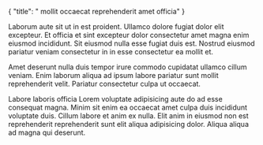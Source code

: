 {
  "title": " mollit occaecat reprehenderit amet officia"
}

Laborum aute sit ut in est proident. Ullamco dolore fugiat dolor elit excepteur. Et officia et sint excepteur dolor consectetur amet magna enim eiusmod incididunt. Sit eiusmod nulla esse fugiat duis est. Nostrud eiusmod pariatur veniam consectetur in in esse consectetur ea mollit et.

Amet deserunt nulla duis tempor irure commodo cupidatat ullamco cillum veniam. Enim laborum aliqua ad ipsum labore pariatur sunt mollit reprehenderit velit. Pariatur consectetur culpa ut occaecat.

Labore laboris officia Lorem voluptate adipisicing aute do ad esse consequat magna. Minim sit enim ea occaecat amet culpa duis incididunt voluptate duis. Cillum labore et anim ex nulla. Elit anim in eiusmod non est reprehenderit reprehenderit sunt elit aliqua adipisicing dolor. Aliqua aliqua ad magna qui deserunt.